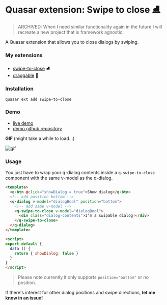 # Quasar extension: Swipe to close ⛸

> ARCHIVED:
> When I need similar functionality again in the future I will
> recreate a new project that is framework agnostic.

A Quasar extension that allows you to close dialogs by swiping.

### My extensions

- [swipe-to-close](https://github.com/mesqueeb/quasar-app-extension-swipe-to-close)  ⛸
- [draggable](https://github.com/mesqueeb/quasar-app-extension-draggable) 🚡

### Installation

```
quasar ext add swipe-to-close
```

### Demo

- [live demo](https://quasar-app-extension-swipe-to-close.netlify.com/)
- [demo github repository](https://github.com/mesqueeb/quasar-app-extension-swipe-to-close-demo)

**GIF** (might take a while to load...)

![gif](https://github.com/mesqueeb/quasar-app-extension-swipe-to-close/blob/media/swipe-to-scroll.gif)

### Usage

You just have to wrap your q-dialog contents inside a `q-swipe-to-close` component with the same v-model as the q-dialog.

```html
<template>
  <q-btn @click="showDialog = true">Show dialog</q-btn>
  <!-- add position bottom -->
  <q-dialog v-model="dialogBool" position="bottom">
    <!-- add same v-model -->
    <q-swipe-to-close v-model="dialogBool">
      <div class="dialog-contents">I'm a swipable dialog!</div>
    </q-swipe-to-close>
  </q-dialog>
</template>

<script>
export default {
  data () {
    return { showDialog: false }
  }
}
</script>
```

> Please note currently it only supports `position="bottom"` or no position.

If there's interest for other dialog positions and swipe directions, **let me know in an issue!**

